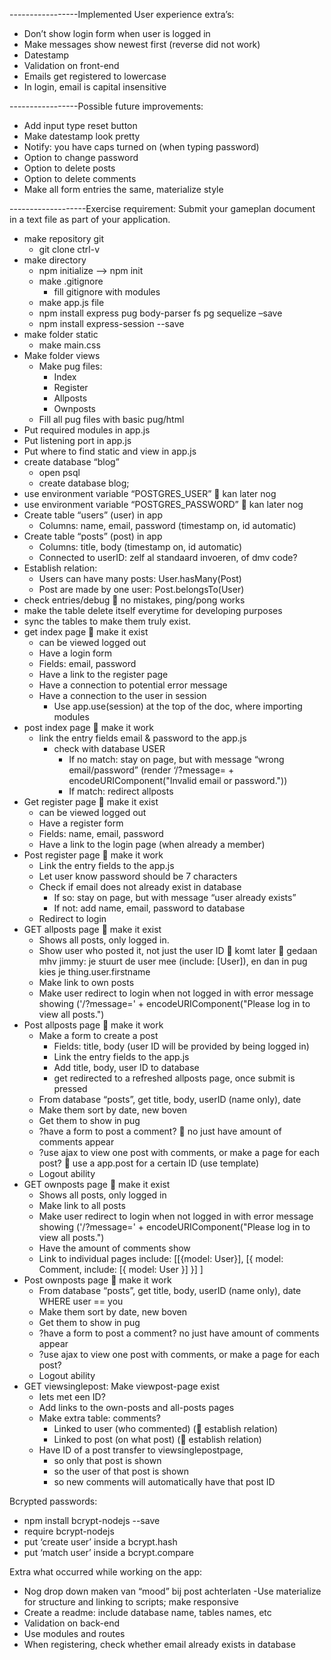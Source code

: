 -----------------Implemented User experience extra’s:
- Don’t show login form when user is logged in
- Make messages show newest first (reverse did not work)
- Datestamp 
- Validation on front-end
- Emails get registered to lowercase
- In login, email is capital insensitive

-----------------Possible future improvements:
- Add input type reset button
- Make datestamp look pretty
- Notify: you have caps turned on (when typing password)
- Option to change password
- Option to delete posts
- Option to delete comments
- Make all form entries the same, materialize style

-------------------Exercise requirement:
Submit your gameplan document in a text file as part of your application.

- make repository git
    + git clone ctrl-v
- make directory
    + npm initialize --> npm init
    + make .gitignore
        * fill gitignore with modules
    + make app.js file
    + npm install express pug body-parser fs pg sequelize –save
    + npm install express-session --save
- make folder static
    + make main.css
- Make folder views
    + Make pug files:
        * Index
        * Register
        * Allposts
        * Ownposts
    + Fill all pug files with basic pug/html
- Put required modules in app.js
- Put listening port in app.js
- Put where to find static and view in app.js
- create database “blog”
    + open psql
    + create database blog;
- use environment variable “POSTGRES_USER”  kan later nog
- use environment variable “POSTGRES_PASSWORD”  kan later nog
- Create table “users” (user) in app
    + Columns: name, email, password (timestamp on, id automatic)
- Create table “posts” (post) in app
    + Columns: title, body (timestamp on, id automatic)
    + Connected to userID: zelf al standaard invoeren, of dmv code?
- Establish relation:
    + Users can have many posts: User.hasMany(Post)
    + Post are made by one user: Post.belongsTo(User)
- check entries/debug  no mistakes, ping/pong works
- make the table delete itself everytime for developing purposes
- sync the tables to make them truly exist.
- get index page  make it exist
    + can be viewed logged out
    + Have a login form
    + Fields: email, password
    + Have a link to the register page
    + Have a connection to potential error message
    + Have a connection to the user in session
        * Use app.use(session) at the top of the doc, where importing modules
- post index page  make it work
    + link the entry fields email & password to the app.js
        * check with database USER
            - If no match: stay on page, but with message “wrong email/password” (render ‘/?message= + encodeURIComponent("Invalid email or password."))
            - If match: redirect allposts
- Get register page  make it exist
    + can be viewed logged out
    + Have a register form
    + Fields: name, email, password
    + Have a link to the login page (when already a member)
- Post register page  make it work
    + Link the entry fields to the app.js
    + Let user know password should be 7 characters 
    + Check if email does not already exist in database 
        * If so: stay on page, but with message “user already exists”
        * If not: add name, email, password to database
    + Redirect to login
- GET allposts page  make it exist
    + Shows all posts, only logged in.
    + Show user who posted it, not just the user ID  komt later  gedaan mhv jimmy: je stuurt de user mee (include: [User]), en dan in pug kies je thing.user.firstname
    + Make link to own posts
    + Make user redirect to login when not logged in with error message showing ('/?message=' + encodeURIComponent("Please log in to view all posts.")
- Post allposts page  make it work
    + Make a form to create a post
        * Fields: title, body (user ID will be provided by being logged in)
        * Link the entry fields to the app.js
        * Add title, body, user ID to database
        * get redirected to a refreshed allposts page, once submit is pressed
    + From database “posts”, get title, body, userID (name only), date
    + Make them sort by date, new boven 
    + Get them to show in pug
    + ?have a form to post a comment?  no just have amount of comments appear
    + ?use ajax to view one post with comments, or make a page for each post?  use a app.post for a certain ID (use template)
    + Logout ability
- GET ownposts page  make it exist
    + Shows all posts, only logged in
    + Make link to all posts
    + Make user redirect to login when not logged in with error message showing ('/?message=' + encodeURIComponent("Please log in to view all posts.")
    + Have the amount of comments show
    + Link to individual pages
include: [[{model: User}], [{ model: Comment, include: [{ model: User }] }] ]
- Post ownposts page  make it work
    + From database “posts”, get title, body, userID (name only), date WHERE user == you
    + Make them sort by date, new boven
    + Get them to show in pug
    + ?have a form to post a comment? no just have amount of comments appear
    + ?use ajax to view one post with comments, or make a page for each post?
    + Logout ability
- GET viewsinglepost: Make viewpost-page exist
    + Iets met een ID? 
    + Add links to the own-posts and all-posts pages
    + Make extra table: comments?  
        * Linked to user (who commented) ( establish relation)
        * Linked to post (on what post) ( establish relation)
    + Have ID of a post transfer to viewsinglepostpage, 
        * so only that post is shown
        * so the user of that post is shown
        * so new comments will automatically have that post ID

Bcrypted passwords:
- npm install bcrypt-nodejs --save
- require bcrypt-nodejs
- put ‘create user’ inside a bcrypt.hash
- put ‘match user’ inside a bcrypt.compare

Extra what occurred while working on the app:
- Nog drop down maken van “mood” bij post achterlaten
-Use materialize for structure and linking to scripts; make responsive
- Create a readme: include database name, tables names, etc
- Validation on back-end
- Use modules and routes
- When registering, check whether email already exists in database




